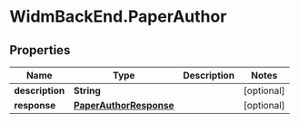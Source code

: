 # WidmBackEnd.PaperAuthor

## Properties

Name | Type | Description | Notes
------------ | ------------- | ------------- | -------------
**description** | **String** |  | [optional] 
**response** | [**PaperAuthorResponse**](PaperAuthorResponse.md) |  | [optional] 


